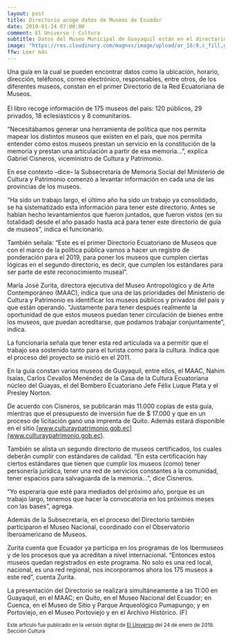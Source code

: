 ```yaml
---
layout: post
title: Directorio acoge datos de Museos de Ecuador
date: 2019-01-24 07:00:00
comment: El Universo | Cultura
subtitle: Datos del Museo Municipal de Guayaquil están en el directorio. 
image: "https://res.cloudinary.com/magnvs/image/upload/ar_16:9,c_fill,g_auto,e_sharpen/v1548358442/directorio_hiqzyb.jpg"
ffw: Leer más
---
```

Una guía en la cual se pueden encontrar datos como la ubicación, horario, dirección, teléfonos, correo electrónico, responsables, entre otros, de los diferentes museos, constan en el primer Directorio de la Red Ecuatoriana de Museos.
<br /><br />El libro recoge información de 175 museos del país: 120 públicos, 29 privados, 18 eclesiásticos y 8 comunitarios. 

“Necesitábamos generar una herramienta de política que nos permita mapear los distintos museos que existen en el país, que nos permita entender cómo estos museos prestan un servicio en la constitución de la memoria y prestan una articulación a partir de esa memoria...”, explica Gabriel Cisneros, viceministro de Cultura y Patrimonio.

En ese contexto –dice– la Subsecretaría de Memoria Social del Ministerio de Cultura y Patrimonio comenzó a levantar información en cada una de las provincias de los museos.

“Ha sido un trabajo largo, el último año ha sido un trabajo ya consolidado, se ha sistematizado esta información para tener este directorio. Antes se habían hecho levantamientos que fueron juntados, que fueron vistos (en su totalidad) desde el año pasado hasta acá para tener este directorio de guía de museos”, indica el funcionario.  

También señala: “Este es el primer Directorio Ecuatoriano de Museos que con el marco de la política pública vamos a hacer un registro de ponderación para el 2019, para poner los museos que cumplen ciertas lógicas en el segundo directorio, es decir, que cumplen los estándares para ser parte de este reconocimiento museal”.

María José Zurita, directora ejecutiva del Museo Antropológico y de Arte Contemporáneo (MAAC), indica que una de las prioridades del Ministerio de Cultura y Patrimonio es identificar los museos públicos y privados del país y que están operando. “Justamente para tener después realmente la oportunidad de que estos museos puedan tener circulación de bienes entre los museos, que puedan acreditarse, que podamos trabajar conjuntamente”, indica.

La funcionaria señala que tener esta red articulada va a permitir que el trabajo sea sostenido tanto para el turista como para la cultura. Indica que el proceso del proyecto se inició en el 2011.

En la guía constan varios museos de Guayaquil, entre ellos, el MAAC, Nahim Isaías, Carlos Cevallos Menéndez de la Casa de la Cultura Ecuatoriana núcleo del Guayas, el del Bombero Ecuatoriano Jefe Félix Luque Plata y el Presley Norton.

De acuerdo con Cisneros, se publicarán más 11.000 copias de esta guía, mientras que el presupuesto de inversión fue de $ 17.000 y que en un proceso de licitación ganó una imprenta de Quito. Además estará disponible en el sitio [www.culturaypatrimonio.gob.ec](www.culturaypatrimonio.gob.ec).

También se alista un segundo directorio de museos certificados, los cuales deberán cumplir con estándares de calidad. “En esta certificación hay ciertos estándares que tienen que cumplir los museos (como) tener personería jurídica, tener una red de servicios constantes a la comunidad, tener espacios para salvaguarda de la memoria...”, dice Cisneros.


“Yo esperaría que esté para mediados del próximo año, porque es un trabajo largo, tenemos que hacer la convocatoria en los próximos meses con las bases”, agrega.

Además de la Subsecretaría, en el proceso del Directorio también participaron el Museo Nacional, coordinado con el Observatorio Iberoamericano de Museos.

Zurita cuenta que Ecuador ya participa en los programas de los Ibermuseos y de los procesos que ya acreditan a nivel internacional. “Entonces estos museos quedan registrados en este programa. No solo es una red local, nacional, es una red regional, nos incorporamos ahora los 175 museos a este red”, cuenta Zurita.

La presentación del Directorio se realizará simultáneamente a las 11:00 en Guayaquil, en el MAAC; en Quito, en el Museo Nacional del Ecuador; en Cuenca, en el Museo de Sitio y Parque Arqueológico Pumapungo; y en Portoviejo, en el Museo Portoviejo y en el Archivo Histórico. (F)  

<small>Este artículo fue publicado en la versión digital de [El Universo](//www.eluniverso.com/entretenimiento/2019/01/24/nota/7154186/directorio-acoge-datos-museos-ecuador) del 24 de enero de 2019. Sección Cultura</small>
